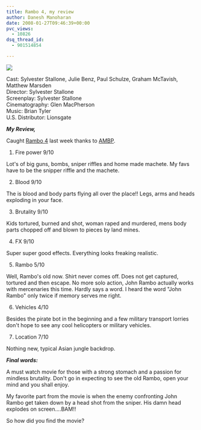 ```yaml
---
title: Rambo 4, my review
author: Danesh Manoharan
date: 2008-01-27T09:46:39+00:00
pvc_views:
  - 10826
dsq_thread_id:
  - 901514854

---
```

![][1]

Cast: Sylvester Stallone, Julie Benz, Paul Schulze, Graham McTavish, Matthew Marsden  
Director: Sylvester Stallone  
Screenplay: Sylvester Stallone  
Cinematography: Glen MacPherson  
Music: Brian Tyler  
U.S. Distributor: Lionsgate

_**My Review,**_

<!--more-->

Caught [Rambo 4][2] last week thanks to [AMBP][3].

1. Fire power 9/10

Lot's of big guns, bombs, sniper riffles and home made machete. My favs have to be the snipper riffle and the machete.

2. Blood 9/10

The is blood and body parts flying all over the place!! Legs, arms and heads exploding in your face.

3. Brutality 9/10

Kids tortured, burned and shot, woman raped and murdered, mens body parts chopped off and blown to pieces by land mines.

4. FX 9/10

Super super good effects. Everything looks freaking realistic.

5. Rambo 5/10

Well, Rambo's old now. Shirt never comes off. Does not get captured, tortured and then escape. No more solo action, John Rambo actually works with mercenaries this time. Hardly says a word. I heard the word "John Rambo" only twice if memory serves me right.

6. Vehicles 4/10

Besides the pirate bot in the beginning and a few military transport lorries don't hope to see any cool helicopters or military vehicles.

7. Location 7/10

Nothing new, typical Asian jungle backdrop.

_**Final words:**_

A must watch movie for those with a strong stomach and a passion for mindless brutality. Don't go in expecting to see the old Rambo, open your mind and you shall enjoy.

My favorite part from the movie is when the enemy confronting John Rambo get taken down by a head shot from the sniper. His damn head explodes on screen....BAM!!

So how did you find the movie?

 [1]: http://img201.imageshack.us/img201/1693/ramboxo4.jpg
 [2]: http://www.google.com/url?sa=t&ct=res&cd=2&url=http%3A%2F%2Fwww.imdb.com%2Ftitle%2Ftt0462499%2F&ei=gVCcR4juD6PgpgSgjL20CQ&usg=AFQjCNGlVjxXQkvOt4qh3vX4vdF4eOqWdg&sig2=Y8w5DeTDZmBTQ04QPUaeoA
 [3]: /posts/im-going-to-watch-rambo-4/